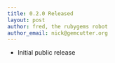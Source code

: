 ```yaml
---
title: 0.2.0 Released
layout: post
author: fred, the rubygems robot
author_email: nick@gemcutter.org
---
```


* Initial public release
